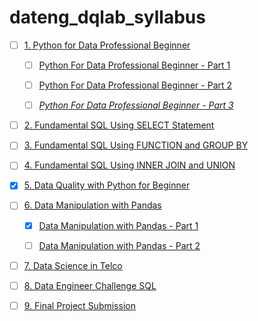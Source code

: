 # dateng_dqlab_syllabus


- [ ] [1. Python for Data Professional Beginner](Python/readme.md)

    - [ ] [Python For Data Professional Beginner - Part 1](Python/Python_for_Data_Professional_Beginner_-_Part_1/readme.md)

    - [ ] [Python For Data Professional Beginner - Part 2](Python/Python_for_Data_Professional_Beginner_-_Part_2/readme.md)
    
    - [ ] [_Python For Data Professional Beginner - Part 3_](Python/Python_for_Data_Professional_Beginner_-_Part_3/readme.md)

- [ ] [2. Fundamental SQL Using SELECT Statement](SQL/Fundamental_SQL_Using_SELECT_Statement/readme.md)

- [ ] [3. Fundamental SQL Using FUNCTION and GROUP BY](SQL/Fundamental_SQL_Using_FUNCTION_and_GROUP_BY//readme.md)

- [ ] [4. Fundamental SQL Using INNER JOIN and UNION](SQL/Fundamental_SQL_Using_INNER_JOIN_and_UNION/readme.md)

- [x] [5. Data Quality with Python for Beginner](Python/Data_Quality_with_Python_for_Beginner/readme.md)

- [ ] [6. Data Manipulation with Pandas](Python/readme.md)
    
    - [x] [Data Manipulation with Pandas - Part 1](Python/Data_Manipulation_with_Pandas_-_Part_1/readme.md)

    - [ ] [Data Manipulation with Pandas - Part 2](Python/Data_Manipulation_with_Pandas_-_Part_2/readme.md)

- [ ] [7. Data Science in Telco](Python/readme.md)

- [ ] [8. Data Engineer Challenge SQL](Python/readme.md)

- [ ] [9. Final Project Submission](Python/readme.md)
